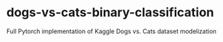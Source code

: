 # dogs-vs-cats-binary-classification
Full Pytorch implementation of Kaggle Dogs vs. Cats dataset modelization
